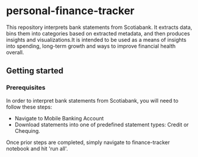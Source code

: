 # personal-finance-tracker

This repository interprets bank statements from Scotiabank. It extracts data, bins them into categories based on extracted metadata, and then produces insights and visualizations.It is intended to be used as a means of insights into spending, long-term growth and ways to improve financial health overall.

## Getting started

### Prerequisites
In order to interpret bank statements from Scotiabank, you will need to follow these steps:
- Navigate to Mobile Banking Account
- Download statements into one of predefined statement types: Credit or Chequing.

Once prior steps are completed, simply navigate to finance-tracker notebook and hit 'run all'.